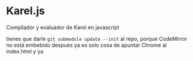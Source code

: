 Karel.js
========

Compilador y evaluador de Karel en javascript


tienes que darle `git submodule update --init` al repo, porque CodeMirror no está embebido
después ya es solo cosa de apuntar Chrome al index.html y ya
